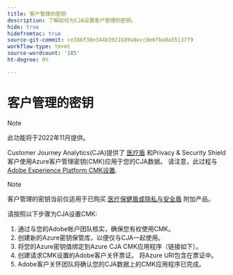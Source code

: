```yaml
---
title: 客户管理的密钥
description: 了解如何为CJA设置客户管理的密钥。
hide: true
hidefromtoc: true
source-git-commit: ce386f30e344b3921689a8ecc0e6fba0a55137f9
workflow-type: tm+mt
source-wordcount: '185'
ht-degree: 0%

---
```


# 客户管理的密钥

>[!NOTE]
>
>此功能将于2022年11月提供。

Customer Journey Analytics(CJA)提供了 [医疗盾](https://www.adobe.com/trust/compliance/hipaa-ready.html) 和Privacy &amp; Security Shield客户使用Azure客户管理密钥(CMK)应用于您的CJA数据。  请注意，此过程与 [Adobe Experience Platform CMK设置](https://experienceleague.adobe.com/docs/experience-platform/landing/governance-privacy-security/customer-managed-keys.html).

>[!NOTE]
>
>客户管理的密钥当前仅适用于已购买 [医疗保健盾或隐私与安全盾](https://experienceleague.adobe.com/docs/blueprints-learn/architecture/vertical-blueprints/healthcare-vertical.html%3Flang%3Den) 附加产品。

请按照以下步骤为CJA设置CMK:

1. 通过与您的Adobe帐户团队核实，确保您有权使用CMK。
1. 创建新的Azure密钥保管库，以便仅与CJA一起使用。
1. 将您的Azure密钥值绑定到Azure CJA CMK应用程序（链接如下）。
1. 创建请求CMK设置的Adobe客户关怀票证。 将Azure URI包含在票证中。
1. Adobe客户关怀团队将确认您的CJA数据上的CMK应用程序已完成。
